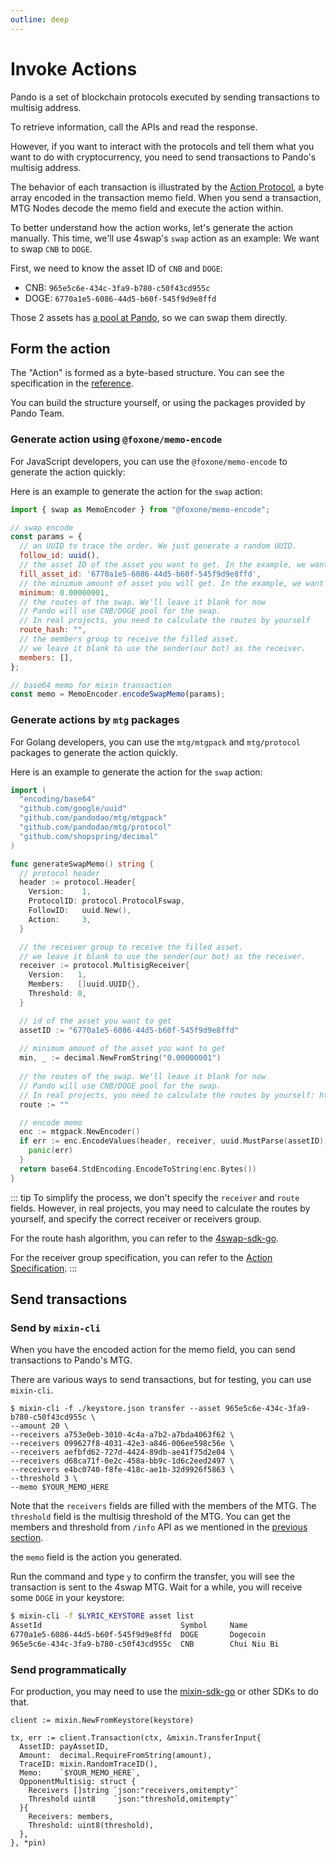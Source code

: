 ```yaml
---
outline: deep
---
```


# Invoke Actions

Pando is a set of blockchain protocols executed by sending transactions to multisig address.

To retrieve information, call the APIs and read the response. 

However, if you want to interact with the protocols and tell them what you want to do with cryptocurrency, you need to send transactions to Pando's multisig address. 

The behavior of each transaction is illustrated by the [Action Protocol](https://developers.pando.im/references/action.html), a byte array encoded in the transaction memo field. When you send a transaction, MTG Nodes decode the memo field and execute the action within.

To better understand how the action works, let's generate the action manually. This time, we'll use 4swap's `swap` action as an example: We want to swap `CNB` to `DOGE`.

First, we need to know the asset ID of `CNB` and `DOGE`: 

- CNB: `965e5c6e-434c-3fa9-b780-c50f43cd955c`
- DOGE: `6770a1e5-6086-44d5-b60f-545f9d9e8ffd`

Those 2 assets has [a pool at Pando](https://app.pando.im/swap?mode=pro&base=6770a1e5-6086-44d5-b60f-545f9d9e8ffd&quote=965e5c6e-434c-3fa9-b780-c50f43cd955c), so we can swap them directly.

## Form the action

The "Action" is formed as a byte-based structure. You can see the specification in the [reference](https://developer.pando.im/references/action.html).

You can build the structure yourself, or using the packages provided by Pando Team.

### Generate action using `@foxone/memo-encode`

For JavaScript developers, you can use the `@foxone/memo-encode` to generate the action quickly:

Here is an example to generate the action for the `swap` action:

```javascript
import { swap as MemoEncoder } from "@foxone/memo-encode";

// swap encode
const params = {
  // an UUID to trace the order. We just generate a random UUID.
  follow_id: uuid(),
  // the asset ID of the asset you want to get. In the example, we want to get `DOGE`.
  fill_asset_id: '6770a1e5-6086-44d5-b60f-545f9d9e8ffd',
  // the minimum amount of asset you will get. In the example, we want to get at least `0.00000001 DOGE`.
  minimum: 0.00000001,
  // the routes of the swap. We'll leave it blank for now
  // Pando will use CNB/DOGE pool for the swap. 
  // In real projects, you need to calculate the routes by yourself
  route_hash: "",
  // the members group to receive the filled asset.
  // we leave it blank to use the sender(our bot) as the receiver.
  members: [],
};

// base64 memo for mixin transaction
const memo = MemoEncoder.encodeSwapMemo(params);
```

### Generate actions by `mtg` packages

For Golang developers, you can use the `mtg/mtgpack` and `mtg/protocol` packages to generate the action quickly.

Here is an example to generate the action for the `swap` action:

```go
import (
  "encoding/base64"
  "github.com/google/uuid"
  "github.com/pandodao/mtg/mtgpack"
  "github.com/pandodao/mtg/protocol"
  "github.com/shopspring/decimal"
)

func generateSwapMemo() string {
  // protocol header
  header := protocol.Header{
    Version:    1,
    ProtocolID: protocol.ProtocolFswap,
    FollowID:   uuid.New(),
    Action:     3,
  }

  // the receiver group to receive the filled asset.
  // we leave it blank to use the sender(our bot) as the receiver.
  receiver := protocol.MultisigReceiver{
    Version:   1,
    Members:   []uuid.UUID{},
    Threshold: 0,
  }

  // id of the asset you want to get
  assetID := "6770a1e5-6086-44d5-b60f-545f9d9e8ffd"
  
  // minimum amount of the asset you want to get
  min, _ := decimal.NewFromString("0.00000001")
  
  // the routes of the swap. We'll leave it blank for now
  // Pando will use CNB/DOGE pool for the swap. 
  // In real projects, you need to calculate the routes by yourself: https://github.com/fox-one/4swap-sdk-go/blob/e62757b2c4966d3ebac7eb40dcad7d1926c7f9e3/route.go 
  route := ""

  // encode memo
  enc := mtgpack.NewEncoder()
  if err := enc.EncodeValues(header, receiver, uuid.MustParse(assetID), route, min); err != nil {
    panic(err)
  }
  return base64.StdEncoding.EncodeToString(enc.Bytes())
}
```

::: tip
To simplify the process, we don't specify the `receiver` and `route` fields. 
However, in real projects, you may need to calculate the routes by yourself, and specify the correct receiver or receivers group.

For the route hash algorithm, you can refer to the [4swap-sdk-go](https://github.com/fox-one/4swap-sdk-go/blob/master/route.go#LL10C1-L29C2).

For the receiver group specification, you can refer to the [Action Specification](https://developers.pando.im/references/action.html).
:::

## Send transactions

### Send by `mixin-cli`

When you have the encoded action for the memo field, you can send transactions to Pando's MTG. 

There are various ways to send transactions, but for testing, you can use `mixin-cli`.

```bash{3,4,5,6,7,8,9} [mixin-cli]
$ mixin-cli -f ./keystore.json transfer --asset 965e5c6e-434c-3fa9-b780-c50f43cd955c \
--amount 20 \
--receivers a753e0eb-3010-4c4a-a7b2-a7bda4063f62 \
--receivers 099627f8-4031-42e3-a846-006ee598c56e \
--receivers aefbfd62-727d-4424-89db-ae41f75d2e04 \
--receivers d68ca71f-0e2c-458a-bb9c-1d6c2eed2497 \
--receivers e4bc0740-f8fe-418c-ae1b-32d9926f5863 \
--threshold 3 \
--memo $YOUR_MEMO_HERE 
```

Note that the `receivers` fields are filled with the members of the MTG. The `threshold` field is the multisig threshold of the MTG. You can get the members and threshold from `/info` API as we mentioned in the [previous section](./call-apis).

the `memo` field is the action you generated.

Run the command and type `y` to confirm the transfer, you will see the transaction is sent to the 4swap MTG. Wait for a while, you will receive some `DOGE` in your keystore:

```bash
$ mixin-cli -f $LYRIC_KEYSTORE asset list
AssetId                               Symbol     Name                     Balance
6770a1e5-6086-44d5-b60f-545f9d9e8ffd  DOGE       Dogecoin                 0.00000212
965e5c6e-434c-3fa9-b780-c50f43cd955c  CNB        Chui Niu Bi              12.919
```

### Send programmatically

For production, you may need to use the [mixin-sdk-go](https://github.com/fox-one/mixin-sdk-go) or other SDKs to do that.

```go{7,12,13} [Go]
client := mixin.NewFromKeystore(keystore)

tx, err := client.Transaction(ctx, &mixin.TransferInput{
  AssetID: payAssetID,
  Amount:  decimal.RequireFromString(amount),
  TraceID: mixin.RandomTraceID(),
  Memo:    `$YOUR_MEMO_HERE`,
  OpponentMultisig: struct {
    Receivers []string `json:"receivers,omitempty"`
    Threshold uint8    `json:"threshold,omitempty"`
  }{
    Receivers: members,          
    Threshold: uint8(threshold),
  },
}, *pin)
```


